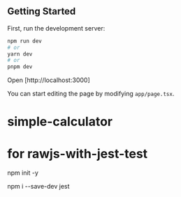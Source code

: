 ## Getting Started

First, run the development server:

```bash
npm run dev
# or
yarn dev
# or
pnpm dev
```

Open [http://localhost:3000]

You can start editing the page by modifying `app/page.tsx`.


# simple-calculator

# for rawjs-with-jest-test
npm init -y

npm i --save-dev jest



